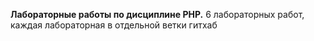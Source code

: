 **Лабораторные работы по дисциплине PHP.**
6 лабораторных работ, каждая лабораторная в отдельной ветки гитхаб
